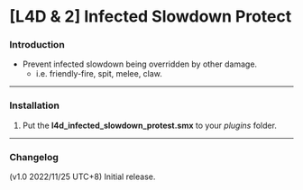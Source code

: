 # [L4D & 2] Infected Slowdown Protect

### Introduction
- Prevent infected slowdown being overridden by other damage.
	- i.e. friendly-fire, spit, melee, claw.

<hr>

### Installation
1. Put the **l4d_infected_slowdown_protest.smx** to your _plugins_ folder.

<hr>

### Changelog
(v1.0 2022/11/25 UTC+8) Initial release.

